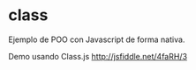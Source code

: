 class
=====

Ejemplo de POO con Javascript de forma nativa.

Demo usando Class.js
http://jsfiddle.net/4faRH/3

